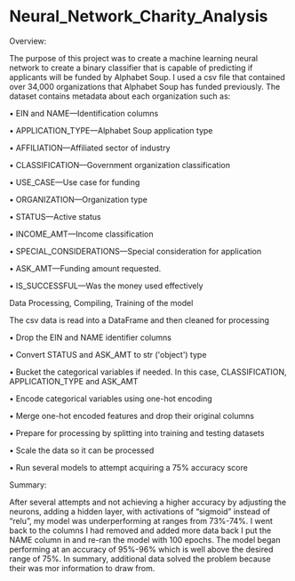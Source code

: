 # Neural_Network_Charity_Analysis
Overview:

The purpose of this project was to create a machine learning neural network to create a binary classifier that is capable of predicting if applicants will be funded by Alphabet Soup.  I used a csv file that contained over 34,000 organizations that Alphabet Soup has funded previously. The dataset contains metadata about each organization such as:

•	 EIN and NAME—Identification columns

•	APPLICATION_TYPE—Alphabet Soup application type

•	AFFILIATION—Affiliated sector of industry

•	CLASSIFICATION—Government organization classification

•	USE_CASE—Use case for funding

•	ORGANIZATION—Organization type

•	STATUS—Active status

•	INCOME_AMT—Income classification

•	SPECIAL_CONSIDERATIONS—Special consideration for application

•	ASK_AMT—Funding amount requested.

•	IS_SUCCESSFUL—Was the money used effectively

Data Processing, Compiling, Training of the model

The csv data is read into a DataFrame and then cleaned for processing

•	Drop the EIN and NAME identifier columns

•	Convert STATUS and ASK_AMT to str ('object') type

•	Bucket the categorical variables if needed. In this case, CLASSIFICATION, APPLICATION_TYPE and ASK_AMT

•	Encode categorical variables using one-hot encoding

•	Merge one-hot encoded features and drop their original columns

•	Prepare for processing by splitting into training and testing datasets

•	Scale the data so it can be processed

•	Run several models to attempt acquiring a 75% accuracy score


Summary:

After several attempts and not achieving a higher accuracy by adjusting the neurons, adding a hidden layer, with activations of “sigmoid” instead of “relu”, my model was underperforming at ranges from 73%-74%. I went back to the columns I had removed and added more data back I put the NAME column in and re-ran the model with 100 epochs. The model began performing at an accuracy of 95%-96% which is well above the desired range of 75%.  In summary, additional data solved the problem because their was mor information to draw from. 
